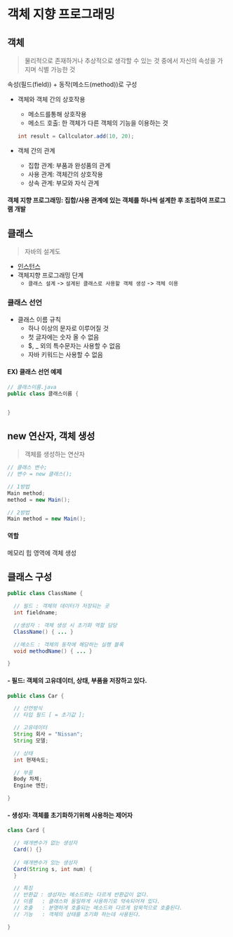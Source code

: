 # 객체 지향 프로그래밍

## 객체

> 물리적으로 존재하거나 추상적으로 생각할 수 있는 것 중에서 자신의 속성을 가지며 식별 가능한 것

속성(필드(field)) + 동작(메소드(method))로 구성

* 객체와 객체 간의 상호작용
  * 메소드를통해 상호작용
  * 메소드 호출: 한 객체가 다른 객체의 기능을 이용하는 것
  ```Java
  int result = Callculator.add(10, 20);
  ```

* 객체 간의 관계
  * 집합 관계: 부품과 완성품의 관계
  * 사용 관계: 객체간의 상호작용
  * 상속 관계: 부모와 자식 관계

#### 객체 지향 프로그래밍: 집합/사용 관계에 있는 객체를 하나씩 설계한 후 조립하여 프로그램 개발

## 클래스
> 자바의 설계도

* [인스턴스](#인스턴스)
* 객체지향 프로그래밍 단계
  *   `클래스 설계` -> `설계된 클래스로 사용할 객체 생성` -> `객체 이용`

### 클래스 선언

* 클래스 이름 규칙
  * 하나 이상의 문자로 이루어질 것
  * 첫 글자에는 숫자 올 수 없음
  * $, _ 외의 특수문자는 사용할 수 없음
  * 자바 키워드는 사용할 수 없음


#### EX) 클래스 선언 예제
```Java
// 클래스이름.java
public class 클래스이름 {


}
```
## new 연산자, 객체 생성
> 객체를 생성하는 연산자

```Java
// 클래스 변수;
// 변수 = new 클래스();

// 1방법
Main method;
method = new Main();

// 2방법
Main method = new Main();
```

#### 역할
메모리 힙 영역에 객체 생성


## 클래스 구성

```Java
public class ClassName {

  // 필드 : 객체의 데이터가 저장되는 곳
  int fieldname;

  //생성자 : 객체 생성 시 초기화 역할 담당
  ClassName() { ... }

  //메소드 : 객체의 동작에 해당하는 실행 블록
  void methodName() { ... }

}
```

#### - 필드: 객체의 고유데이터, 상태, 부품을 저장하고 있다.
```Java
public class Car {

  // 선언방식
  // 타입 필드 [ = 초기값 ];

  // 고유데이터
  String 회사 = "Nissan";
  String 모델;

  // 상태
  int 현재속도;

  // 부품
  Body 차체;
  Engine 엔진;

}
```

#### - 생성자: 객체를 초기화하기위해 사용하는 제어자
```Java
class Card {

  // 매개변수가 없는 생성자
  Card() {}
  
  // 매개변수가 있는 생성자
  Card(String s, int num) {
  }

  // 특징
  // 반환값 : 생성자는 메소드롸는 다르게 반환값이 없다.
  // 이름   : 클래스와 동일하게 사용하기로 약속되어져 있다.
  // 호출   : 분명하게 호출되는 메소드와 다르게 암묵적으로 호출된다.
  // 기능   : 객체의 상태를 초기화 하는데 사용된다.

}

```
